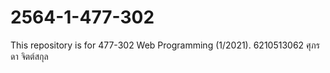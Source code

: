 # 2564-1-477-302
This repository is for 477-302 Web Programming (1/2021).
6210513062 ศุภรดา จิตต์สกุล
